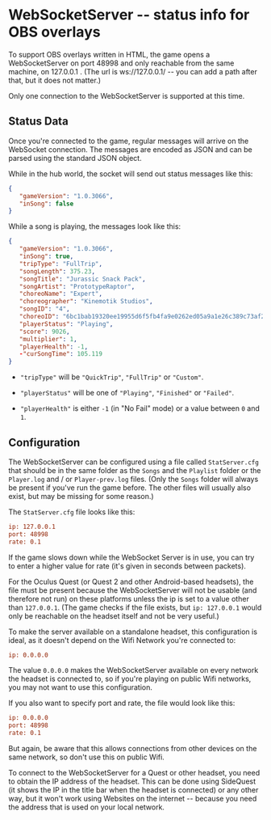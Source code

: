
# WebSocketServer -- status info for OBS overlays

To support OBS overlays written in HTML, the game opens a WebSocketServer
on port 48998 and only reachable from the same machine, on 127.0.0.1 .
(The url is ws://127.0.0.1/ -- you can add a path after that, but it does not matter.)

Only one connection to the WebSocketServer is supported
at this time.

## Status Data

Once you're connected to the game, regular messages will
arrive on the WebSocket connection. The messages are encoded
as JSON and can be parsed using the standard JSON object.

While in the hub world, the socket will send out status messages like this:

```json
{
   "gameVersion": "1.0.3066",
   "inSong": false
}
```

While a song is playing, the messages look like this:

```json
{
   "gameVersion": "1.0.3066",
   "inSong": true,
   "tripType": "FullTrip",
   "songLength": 375.23,
   "songTitle": "Jurassic Snack Pack",
   "songArtist": "PrototypeRaptor",
   "choreoName": "Expert",
   "choreographer": "Kinemotik Studios",
   "songID": "4",
   "choreoID": "6bc1bab19320ee19955d6f5fb4fa9e0262ed05a9a1e26c389c73af21904ab22b",
   "playerStatus": "Playing",
   "score": 9026,
   "multiplier": 1,
   "playerHealth": -1,
   -"curSongTime": 105.119
}
```

* `"tripType"` will be `"QuickTrip"`, `"FullTrip"` or `"Custom"`.

* `"playerStatus"` will be one of `"Playing"`, `"Finished"` or `"Failed"`.

* `"playerHealth"` is either `-1` (in "No Fail" mode) or a value between `0` and `1`.


## Configuration

The WebSocketServer can be configured using a file called `StatServer.cfg` that
should be in the same folder as the `Songs` and the `Playlist` folder or the 
`Player.log` and / or `Player-prev.log` files. 
(Only the `Songs` folder will always be present if you've run the game before.
The other files will usually also exist, but may be missing for some reason.)

The `StatServer.cfg` file looks like this:

```StatServer.cfg
ip: 127.0.0.1
port: 48998
rate: 0.1
```

If the game slows down while the WebSocket Server is in use, you
can try to enter a higher value for rate (it's given in seconds between
packets).

For the Oculus Quest (or Quest 2 and other Android-based headsets), the file
must be present because the WebSocketServer will not be usable (and therefore 
not run) on these platforms unless the ip is set to a value other than 
`127.0.0.1`. (The game checks if the file exists, but `ip: 127.0.0.1` would only
be reachable on the headset itself and not be very useful.)

To make the server available on a standalone headset, this configuration
is ideal, as it doesn't depend on the Wifi Network you're connected to:

```StatServer.cfg
ip: 0.0.0.0
```

The value `0.0.0.0` makes the WebSocketServer available on every network the
headset is connected to, so if you're playing on public Wifi networks, you may
not want to use this configuration.

If you also want to specify port and rate, the file would look like this:

```StatServer.cfg
ip: 0.0.0.0
port: 48998
rate: 0.1
```

But again, be aware that this allows connections from other devices on the
same network, so don't use this on public Wifi.

To connect to the WebSocketServer for a Quest or other headset, you need to
obtain the IP address of the headset. This can be done using SideQuest (it
shows the IP in the title bar when the headset is connected) or any other
way, but it won't work using Websites on the internet -- because you need
the address that is used on your local network.

